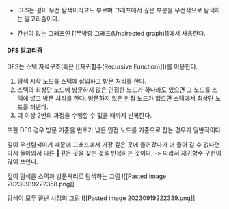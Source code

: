 - DFS는 깊이 우선 탐색이라고도 부르며 그래프에서 깊은 부분을 우선적으로 탐색하는 알고리즘이다.

- 간선이 없는 그래프인 [[무방향 그래프(Undirected graph)]]에서 사용한다.

#### DFS 알고리즘
DFS는 스택 자료구조(혹은 [[재귀함수(Recursive Function)]])를 이용한다.

1. 탐색 시작 노드를 스택에 삽입하고 방문 처리를 한다.
2. 스택의 최상단 노드에 방문하지 않은 인접한 노드가 하나라도 있으면 그 노드를 스택에 넣고 방문 처리를 한다. 방문하지 않은 인접 노드가 없으면 스택에서 최상단 노드를 꺼낸다.
3. 더 이상 2번의 과정을 수행할 수 없을 때까지 반복한다.


또한 DFS 경우 방문 기준을 번호가 낮은 인접 노드를 기준으로 잡는 경우가 일반적이다.

깊이 우선탐색이기 때문에 그래프에서 가장 깊은 곳에 들어갔다가 더 들어 갈 수 없다면 다시 돌아와서 다른 깊은 곳을 찾는 것을 반복하는 것이다. -> 따라서 재귀함수 구현이 많이 쓰인다.

깊이 탐색을 스택과 방문처리로 탐색하는 그림
![[Pasted image 20230919222358.png]]

탐색이 모두 끝난 시점의 그림
![[Pasted image 20230919222339.png]]